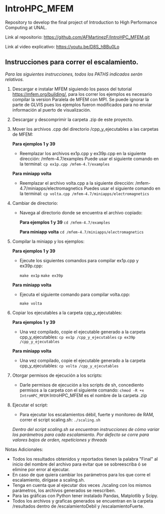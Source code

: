 # IntroHPC_MFEM
Repository to develop the final project of Introduction to High Performance Computing at UNAL.

Link al repositorio: https://github.com/AFMartinezF/IntroHPC_MFEM.git

Link al video explicativo: https://youtu.be/D8S_hBBu0Lo

## Instrucciones para correr el escalamiento. 
*Para las siguientes instrucciones, todos los PATHS indicados serán relativos.*

1. Descargar e instalar MFEM siguiendo los pasos del tutorial https://mfem.org/building/, para los correr los ejemplos es necesario compilar la version Paralela de MFEM con MPI. Se puede ignorar la parte de GLVIS pues los ejemplos fueron modificados para no enviar información al puerto de visualización. 

2. Descargar y descomprimir la carpeta .zip de este proyecto. 

3. Mover los archivos .cpp del directorio /cpp_y_ejecutables a las carpetas de MFEM:

    **Para ejemplos 1 y 39**
     
   - Reemplazar los archivos ex1p.cpp y ex39p.cpp en la siguiente dirección:
     /mfem-4.7/examples
     Puede usar el siguiente comando en la terminal:
     ```cp ex1p.cpp /mfem-4.7/examples```
     
    **Para miniapp volta**
     
   - Reemplazar el archivo volta.cpp a la siguiente dirección:
     /mfem-4.7/miniapps/electromagnetics
     Puedes usar el siguiente comando en la terminal:
     ```cp volta.cpp /mfem-4.7/miniapps/electromagnetics```

4. Cambiar de directorio:
   - Navega al directorio donde se encuentra el archivo copiado:
     
     **Para ejemplos 1 y 39**
     ```cd /mfem-4.7/examples```
     
     **Para miniapp volta**
     ```cd /mfem-4.7/miniapps/electromagnetics```

5. Compilar la miniapp y los ejemplos:

   **Para ejemplos 1 y 39**
   
    - Ejecute los siguientes comandos para compilar ex1p.cpp y ex39p.cpp:

      ```make ex1p```       ```make ex39p```
   
   **Para miniapp volta**
   
   - Ejecuta el siguiente comando para compilar volta.cpp:

     ```make volta```

6. Copiar los ejecutables a la carpeta cpp_y_ejecutables:
   
   **Para ejemplos 1 y 39**
   
   - Una vez compilado, copie el ejecutable generado a la carpeta cpp_y_ejecutables:
     ```cp ex1p /cpp_y_ejecutables```
     ```cp ex39p /cpp_y_ejecutables```

    **Para miniapp volta**
    
    - Una vez compilado, copie el ejecutable generado a la carpeta cpp_y_ejecutables:
    ```cp volta /cpp_y_ejecutables```

7. Otorgar permisos de ejecución a los scripts:
   - Darle permisos de ejecución a los scripts de sh, concediento permisos a la carpeta con el siguiente comando:
     ```chmod -R +x IntroHPC_MFEM```  IntroHPC_MFEM es el nombre de la carpeta .zip

8. Ejecutar el script:
   - Para ejecutar los escalamientos débil, fuerte y monitoreo de RAM, correr el script scaling.sh:
    ```./scaling.sh ```

   *Dentro del script scaling.sh se encuentran instrucciones de cómo variar los parámetros para cada escalamiento.*
   *Por defecto se corre para valores bajos de orden, repeticiones y threads*


Notas Adicionales:
- Todos los resultados obtenidos y reportados tienen la palabra "Final" al inicio del nombre del archivo para evitar que se sobreescriba ó se elimine por error al ejecutar. 
- En caso de que quiera cambiar los parámetros para los que corre el escalamiento, dirígase a scaling.sh.
- Tenga en cuenta que al ejecutar dos veces ./scaling con los mismos parámetros, los archivos generados se reescriben.
- Para las gráficas con Python tener instalado Pandas, Matplotlib y Scipy.
- Todos los archivos y graficas generados se encuentran en la carpeta /resultados dentro de /escalamientoDebil y /escalamientoFuerte.